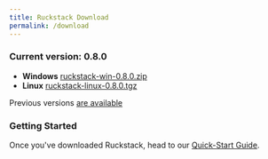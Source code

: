 ```yaml
---
title: Ruckstack Download
permalink: /download
---
```


### Current version: 0.8.0

- **Windows** [ruckstack-win-0.8.0.zip](https://github.com/ruckstack/ruckstack/releases/download/v0.8.0/ruckstack-win-0.8.0.zip)
- **Linux**  [ruckstack-linux-0.8.0.tgz](https://github.com/ruckstack/ruckstack/releases/download/v0.8.0/ruckstack-linux-0.8.0.tgz)

Previous versions [are available](https://github.com/ruckstack/ruckstack/releases) 

### Getting Started

Once you've downloaded Ruckstack, head to our [Quick-Start Guide](/quickstart). 



